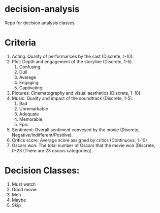 # decision-analysis
Repo for decision analysis classes


# Criteria
1. Acting: Quality of performances by the cast (Discrete, 1-10).
1. Plot: Depth and engagement of the storyline (Discrete, 1-5).
    1. Confusing
    1. Dull
    1. Average
    1. Engaging
    1. Captivating
1. Pictures: Cinematography and visual aesthetics (Discrete, 1-10).
1. Music: Quality and impact of the soundtrack (Discrete, 1-5).
    1. Bad
    1. Unremarkable
    1. Adequate
    1. Memorable
    1. Epic
1. Sentiment: Overall sentiment conveyed by the movie (Discrete,
Negative/Indifferent/Positive).
1. Critics score: Average score assigned by critics (Continuous, 1-10)
1. Oscars won: The total number of Oscars that the movie won (Discrete, 0-23 (There are
23 oscars categories))

# Decision Classes: 
1. Must watch
2. Good movie
3. Meh
4. Maybe
5. Skip